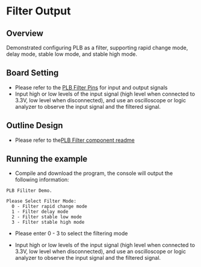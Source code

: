 # Filter Output
## Overview

Demonstrated configuring PLB as a filter, supporting rapid change mode, delay mode, stable low mode, and stable high mode.

## Board Setting

- Please refer to the [PLB Filter Pins](lab_board_app_plb_filter_pins) for input and output signals
- Input high or low levels of the input signal (high level when connected to 3.3V, low level when disconnected), and use an oscilloscope or logic analyzer to observe the input signal and the filtered signal.

## Outline Design

- Please refer to the[PLB Filter component readme](../../../../components/plb/filter/doc/README_en.md)

## Running the example

- Compile and download the program, the console will output the following information:
``` console
PLB Filiter Demo.

Please Select Filter Mode:
  0 - Filter rapid change mode
  1 - Filter delay mode
  2 - Filter stable low mode
  3 - Filter stable high mode
```

- Please enter 0 - 3 to select the filtering mode

- Input high or low levels of the input signal (high level when connected to 3.3V, low level when disconnected), and use an oscilloscope or logic analyzer to observe the input signal and the filtered signal.
